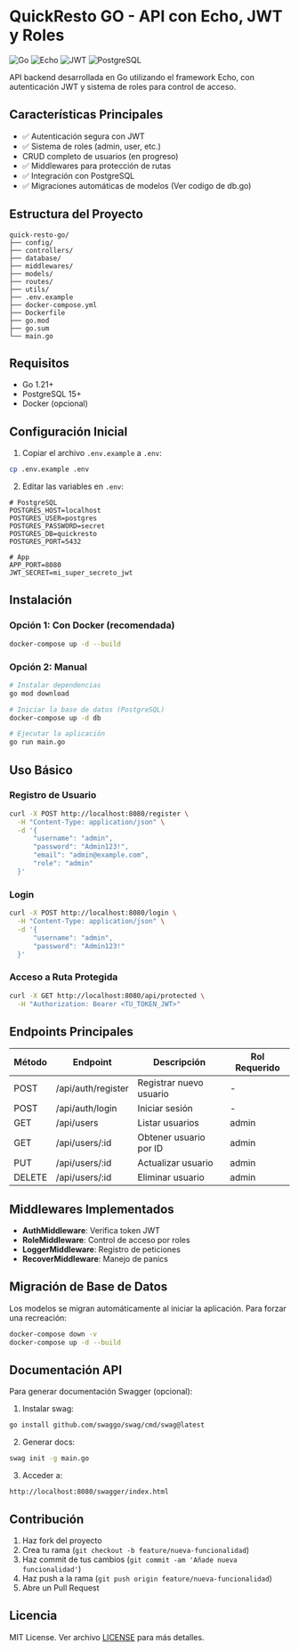 # QuickResto GO - API con Echo, JWT y Roles

![Go](https://img.shields.io/badge/Go-1.21+-blue)
![Echo](https://img.shields.io/badge/Echo-v4-green)
![JWT](https://img.shields.io/badge/JWT-Auth-orange)
![PostgreSQL](https://img.shields.io/badge/PostgreSQL-15-blue)

API backend desarrollada en Go utilizando el framework Echo, con autenticación JWT y sistema de roles para control de acceso.

## Características Principales

- ✅ Autenticación segura con JWT
- ✅ Sistema de roles (admin, user, etc.)
-  CRUD completo de usuarios (en progreso)
- ✅ Middlewares para protección de rutas
- ✅ Integración con PostgreSQL
- ✅ Migraciones automáticas de modelos (Ver codigo de db.go)

## Estructura del Proyecto

```
quick-resto-go/
├── config/
├── controllers/
├── database/
├── middlewares/
├── models/
├── routes/
├── utils/
├── .env.example
├── docker-compose.yml
├── Dockerfile
├── go.mod
├── go.sum
└── main.go
```

## Requisitos

- Go 1.21+
- PostgreSQL 15+
- Docker (opcional)

## Configuración Inicial

1. Copiar el archivo `.env.example` a `.env`:
```bash
cp .env.example .env
```

2. Editar las variables en `.env`:
```env
# PostgreSQL
POSTGRES_HOST=localhost
POSTGRES_USER=postgres
POSTGRES_PASSWORD=secret
POSTGRES_DB=quickresto
POSTGRES_PORT=5432

# App
APP_PORT=8080
JWT_SECRET=mi_super_secreto_jwt
```

## Instalación

### Opción 1: Con Docker (recomendada)
```bash
docker-compose up -d --build
```

### Opción 2: Manual
```bash
# Instalar dependencias
go mod download

# Iniciar la base de datos (PostgreSQL)
docker-compose up -d db

# Ejecutar la aplicación
go run main.go
```

## Uso Básico

### Registro de Usuario
```bash
curl -X POST http://localhost:8080/register \
  -H "Content-Type: application/json" \
  -d '{
      "username": "admin",
      "password": "Admin123!",
      "email": "admin@example.com",
      "role": "admin"
  }'
```

### Login
```bash
curl -X POST http://localhost:8080/login \
  -H "Content-Type: application/json" \
  -d '{
      "username": "admin",
      "password": "Admin123!"
  }'
```

### Acceso a Ruta Protegida
```bash
curl -X GET http://localhost:8080/api/protected \
  -H "Authorization: Bearer <TU_TOKEN_JWT>"
```

## Endpoints Principales

| Método | Endpoint               | Descripción                     | Rol Requerido |
|--------|------------------------|---------------------------------|---------------|
| POST   | /api/auth/register     | Registrar nuevo usuario         | -             |
| POST   | /api/auth/login        | Iniciar sesión                  | -             |
| GET    | /api/users             | Listar usuarios                 | admin         |
| GET    | /api/users/:id         | Obtener usuario por ID          | admin         |
| PUT    | /api/users/:id         | Actualizar usuario              | admin         |
| DELETE | /api/users/:id         | Eliminar usuario                | admin         |

## Middlewares Implementados

- **AuthMiddleware**: Verifica token JWT
- **RoleMiddleware**: Control de acceso por roles
- **LoggerMiddleware**: Registro de peticiones
- **RecoverMiddleware**: Manejo de panics

## Migración de Base de Datos

Los modelos se migran automáticamente al iniciar la aplicación. Para forzar una recreación:

```bash
docker-compose down -v
docker-compose up -d --build
```

## Documentación API

Para generar documentación Swagger (opcional):

1. Instalar swag:
```bash
go install github.com/swaggo/swag/cmd/swag@latest
```

2. Generar docs:
```bash
swag init -g main.go
```

3. Acceder a:
```
http://localhost:8080/swagger/index.html
```

## Contribución

1. Haz fork del proyecto
2. Crea tu rama (`git checkout -b feature/nueva-funcionalidad`)
3. Haz commit de tus cambios (`git commit -am 'Añade nueva funcionalidad'`)
4. Haz push a la rama (`git push origin feature/nueva-funcionalidad`)
5. Abre un Pull Request

## Licencia

MIT License. Ver archivo [LICENSE](LICENSE) para más detalles.